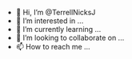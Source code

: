 - 👋 Hi, I’m @TerrellNicksJ
- 👀 I’m interested in ...
- 🌱 I’m currently learning ...
- 💞️ I’m looking to collaborate on ...
- 📫 How to reach me ...

<!---
TerrellNicksJ/TerrellNicksJ is a ✨ special ✨ repository because its `README.md` (this file) appears on your GitHub profile.
You can click the Preview link to take a look at your changes.
--->
